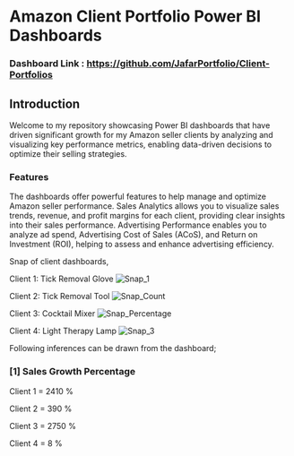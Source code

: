 
# Amazon Client Portfolio Power BI Dashboards

### Dashboard Link : https://github.com/JafarPortfolio/Client-Portfolios

## Introduction

Welcome to my repository showcasing Power BI dashboards that have driven significant growth for my Amazon seller clients by analyzing and visualizing key performance metrics, enabling data-driven decisions to optimize their selling strategies.

### Features

The dashboards offer powerful features to help manage and optimize Amazon seller performance. Sales Analytics allows you to visualize sales trends, revenue, and profit margins for each client, providing clear insights into their sales performance. Advertising Performance enables you to analyze ad spend, Advertising Cost of Sales (ACoS), and Return on Investment (ROI), helping to assess and enhance advertising efficiency.
        
Snap of client dashboards,

Client 1: Tick Removal Glove
![Snap_1](https://cdn.shopify.com/s/files/1/0883/7464/0942/files/Screenshot_2024-06-19_124245.png?v=1718781388)

Client 2: Tick Removal Tool
![Snap_Count](https://cdn.shopify.com/s/files/1/0883/7464/0942/files/Screenshot_2024-06-19_124440.png?v=1718781682)
    

 Client 3: Cocktail Mixer
 ![Snap_Percentage](https://cdn.shopify.com/s/files/1/0883/7464/0942/files/Screenshot_2024-06-19_124516.png?v=1718781975)

 
 Client 4: Light Therapy Lamp
 ![Snap_3](https://cdn.shopify.com/s/files/1/0883/7464/0942/files/Screenshot_2024-06-19_124551.png?v=1718782330)
 

Following inferences can be drawn from the dashboard;

### [1] Sales Growth Percentage

   Client 1 = 2410 %

   Client 2 = 390 %

   Client 3 = 2750 %

   Client 4 = 8 %
